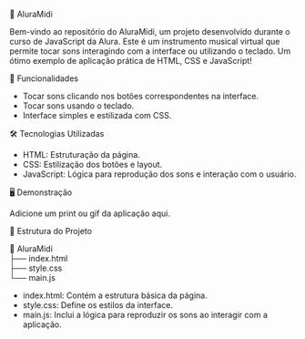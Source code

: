 🎵 AluraMidi

Bem-vindo ao repositório do AluraMidi, um projeto desenvolvido durante o curso de JavaScript da Alura. Este é um instrumento musical virtual que permite tocar sons interagindo com a interface ou utilizando o teclado. Um ótimo exemplo de aplicação prática de HTML, CSS e JavaScript!

🚀 Funcionalidades

- Tocar sons clicando nos botões correspondentes na interface.
- Tocar sons usando o teclado.
- Interface simples e estilizada com CSS.

🛠️ Tecnologias Utilizadas

- HTML: Estruturação da página.
- CSS: Estilização dos botões e layout.
- JavaScript: Lógica para reprodução dos sons e interação com o usuário.

🖥️ Demonstração

Adicione um print ou gif da aplicação aqui.

📂 Estrutura do Projeto

📁 AluraMidi  
├── index.html  
├── style.css  
└── main.js  

- index.html: Contém a estrutura básica da página.  
- style.css: Define os estilos da interface.  
- main.js: Inclui a lógica para reproduzir os sons ao interagir com a aplicação.

